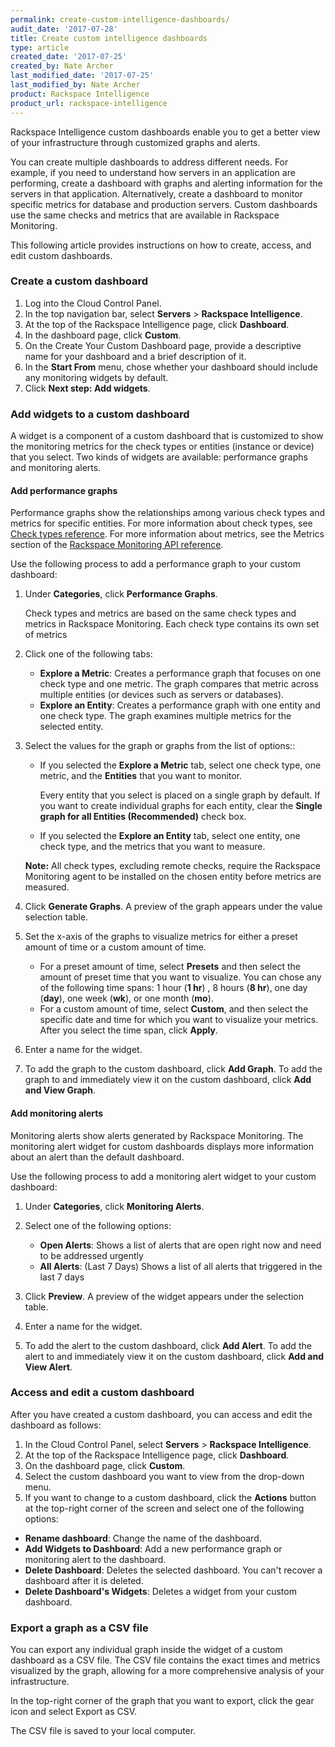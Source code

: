 ```yaml
---
permalink: create-custom-intelligence-dashboards/
audit_date: '2017-07-28'
title: Create custom intelligence dashboards
type: article
created_date: '2017-07-25'
created_by: Nate Archer
last_modified_date: '2017-07-25'
last_modified_by: Nate Archer
product: Rackspace Intelligence
product_url: rackspace-intelligence
---
```


Rackspace Intelligence custom dashboards enable you to get a better view of your infrastructure through customized graphs and alerts.

You can create multiple dashboards to address different needs. For example, if you need to understand how servers in an application are performing, create a dashboard with graphs and alerting information for the servers in that application. Alternatively, create a dashboard to monitor specific metrics for database and production servers. Custom dashboards use the same checks and metrics that are available in Rackspace Monitoring.

This following article provides instructions on how to create, access, and edit custom dashboards.

### Create a custom dashboard

1. Log into the Cloud Control Panel.
2. In the top navigation bar, select **Servers** > **Rackspace Intelligence**.
3. At the top of the Rackspace Intelligence page, click **Dashboard**.
4. In the dashboard page, click **Custom**.
5. On the Create Your Custom Dashboard page, provide a descriptive name for your dashboard and a brief description of it.
6. In the **Start From** menu, chose whether your dashboard should include any monitoring widgets by default.
7. Click **Next step: Add widgets**.

### Add widgets to a custom dashboard

A widget is a component of a custom dashboard that is customized to show the monitoring metrics for the check types or entities (instance or device) that you select. Two kinds of widgets are available: performance graphs and monitoring alerts.

#### Add performance graphs

Performance graphs show the relationships among various check types and metrics for specific entities. For more information about check types, see [Check types reference](https://developer.rackspace.com/docs/rackspace-monitoring/v1/tech-ref-info/check-type-reference/). For more information about metrics, see the Metrics section of the [Rackspace Monitoring API reference](https://developer.rackspace.com/docs/rackspace-monitoring/v1/api-reference/metrics-operations/).

Use the following process to add a performance graph to your custom dashboard:

1. Under **Categories**, click **Performance Graphs**.

   Check types and metrics are based on the same check types and metrics in Rackspace Monitoring. Each check type contains its own set of metrics

2. Click one of the following tabs:

   - **Explore a Metric**: Creates a performance graph that focuses on one check type and one metric. The graph compares that metric across multiple entities (or devices such as servers or databases).
   - **Explore an Entity**: Creates a performance graph with one entity and one check type. The graph examines multiple metrics for the selected entity.

3. Select the values for the graph or graphs from the list of options::

   - If you selected the **Explore a Metric** tab, select one check type, one metric, and the **Entities** that you want to monitor.

      Every entity that you select is placed on a single graph by default. If you want to create individual graphs for each entity, clear the **Single graph for all Entities (Recommended)** check box.

   - If you selected the **Explore an Entity** tab, select one entity, one check type, and the metrics that you want to measure.

   **Note:** All check types, excluding remote checks, require the Rackspace Monitoring agent to be installed on the chosen entity before metrics are measured.

4. Click **Generate Graphs**. A preview of the graph appears under the value selection table.
5. Set the x-axis of the graphs to visualize metrics for either a preset amount of time or a custom amount of time.

   - For a preset amount of time, select **Presets** and then select the amount of preset time that you want to visualize. You can chose any of the following time spans: 1 hour (**1 hr**) , 8 hours (**8 hr**), one day (**day**), one week (**wk**), or one month (**mo**).
   - For a custom amount of time, select **Custom**, and then select the specific date and time for which you want to visualize your metrics. After you select the time span, click **Apply**.

6. Enter a name for the widget.
7. To add the graph to the custom dashboard, click **Add Graph**. To add the graph to and immediately view it on the custom dashboard, click **Add and View Graph**.

#### Add monitoring alerts

Monitoring alerts show alerts generated by Rackspace Monitoring. The monitoring alert widget for custom dashboards displays more information about an alert than the default dashboard.

Use the following process to add a monitoring alert widget to your custom dashboard:

1. Under **Categories**, click **Monitoring Alerts**.
2. Select one of the following options:

   - **Open Alerts**: Shows a list of alerts that are open right now and need to be addressed urgently
   - **All Alerts**: (Last 7 Days) Shows a list of all alerts that triggered in the last 7 days

3. Click **Preview**. A preview of the widget appears under the selection table.
4. Enter a name for the widget.
5. To add the alert to the custom dashboard, click **Add Alert**. To add the alert to and immediately view it on the custom dashboard, click **Add and View Alert**.

### Access and edit a custom dashboard

After you have created a custom dashboard, you can access and edit the dashboard as follows:

1. In the Cloud Control Panel, select **Servers** > **Rackspace Intelligence**.
2. At the top of the Rackspace Intelligence page, click **Dashboard**.
3. On the dashboard page, click **Custom**.
4. Select the custom dashboard you want to view from the drop-down menu.
5. If you want to change to a custom dashboard, click the **Actions** button at the top-right corner of the screen and select one of the following options:

  - **Rename dashboard**: Change the name of the dashboard.
  - **Add Widgets to Dashboard**: Add a new performance graph or monitoring alert to the dashboard.
  - **Delete Dashboard**: Deletes the selected dashboard. You can't recover a dashboard after it is deleted.
  - **Delete Dashboard's Widgets**: Deletes a widget from your custom dashboard.

### Export a graph as a CSV file

You can export any individual graph inside the widget of a custom dashboard as a CSV file. The CSV file contains the exact times and metrics visualized by the graph, allowing for a more comprehensive analysis of your infrastructure.

In the top-right corner of the graph that you want to export, click the gear icon and select Export as CSV.

The CSV file is saved to your local computer.
